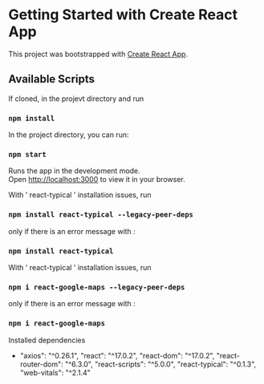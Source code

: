 # Getting Started with Create React App

This project was bootstrapped with [Create React App](https://github.com/facebook/create-react-app).

## Available Scripts

If cloned, in the projevt directory and run 

### `npm install` 


In the project directory, you can run:

### `npm start`

Runs the app in the development mode.\
Open [http://localhost:3000](http://localhost:3000) to view it in your browser.

With ' react-typical ' installation issues, run 
### `npm install react-typical --legacy-peer-deps` 

only if there is an error message with :
### `npm install react-typical`

With ' react-typical ' installation issues, run 
### `npm i react-google-maps --legacy-peer-deps` 

only if there is an error message with :
### `npm i react-google-maps `

Installed dependencies

-  "axios": "^0.26.1",
    "react": "^17.0.2",
    "react-dom": "^17.0.2",
    "react-router-dom": "^6.3.0",
    "react-scripts": "^5.0.0",
    "react-typical": "^0.1.3",
    "web-vitals": "^2.1.4"
